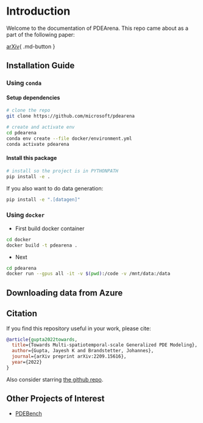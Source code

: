 # Introduction

Welcome to the documentation of PDEArena. 
This repo came about as a part of the following paper: 

[arXiv](https://arxiv.org/abs/2209.15616){ .md-button }

## Installation Guide


### Using `conda`

#### Setup dependencies

```bash
# clone the repo
git clone https://github.com/microsoft/pdearena

# create and activate env
cd pdearena
conda env create --file docker/environment.yml
conda activate pdearena
```

#### Install this package

```bash
# install so the project is in PYTHONPATH
pip install -e .
```

If you also want to do data generation:

```bash
pip install -e ".[datagen]"
```

### Using `docker`

- First build docker container
```bash
cd docker
docker build -t pdearena .
```

- Next 
```bash
cd pdearena
docker run --gpus all -it -v $(pwd):/code -v /mnt/data:/data
```

## Downloading data from Azure

## Citation

If you find this repository useful in your work, please cite:

```bibtex
@article{gupta2022towards,
  title={Towards Multi-spatiotemporal-scale Generalized PDE Modeling},
  author={Gupta, Jayesh K and Brandstetter, Johannes},
  journal={arXiv preprint arXiv:2209.15616},
  year={2022}
}
```
Also consider starring [the github repo](https://github.com/microsoft/pdearena).

## Other Projects of Interest

- [PDEBench](https://github.com/pdebench/PDEBench)